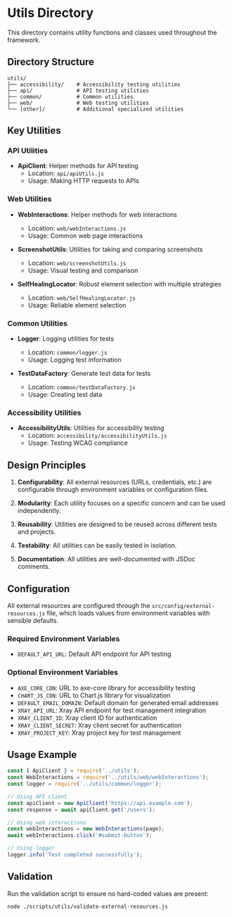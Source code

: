 <!-- Source: /Users/mzahirudeen/playwright-framework/src/utils/README.md -->

# Utils Directory

This directory contains utility functions and classes used throughout the framework.

## Directory Structure

```
utils/
├── accessibility/    # Accessibility testing utilities
├── api/              # API testing utilities
├── common/           # Common utilities
├── web/              # Web testing utilities
└── [other]/          # Additional specialized utilities
```

## Key Utilities

### API Utilities

- **ApiClient**: Helper methods for API testing
  - Location: `api/apiUtils.js`
  - Usage: Making HTTP requests to APIs

### Web Utilities

- **WebInteractions**: Helper methods for web interactions
  - Location: `web/webInteractions.js`
  - Usage: Common web page interactions

- **ScreenshotUtils**: Utilities for taking and comparing screenshots
  - Location: `web/screenshotUtils.js`
  - Usage: Visual testing and comparison

- **SelfHealingLocator**: Robust element selection with multiple strategies
  - Location: `web/SelfHealingLocator.js`
  - Usage: Reliable element selection

### Common Utilities

- **Logger**: Logging utilities for tests
  - Location: `common/logger.js`
  - Usage: Logging test information

- **TestDataFactory**: Generate test data for tests
  - Location: `common/testDataFactory.js`
  - Usage: Creating test data

### Accessibility Utilities

- **AccessibilityUtils**: Utilities for accessibility testing
  - Location: `accessibility/accessibilityUtils.js`
  - Usage: Testing WCAG compliance

## Design Principles

1. **Configurability**: All external resources (URLs, credentials, etc.) are configurable through environment variables or configuration files.

2. **Modularity**: Each utility focuses on a specific concern and can be used independently.

3. **Reusability**: Utilities are designed to be reused across different tests and projects.

4. **Testability**: All utilities can be easily tested in isolation.

5. **Documentation**: All utilities are well-documented with JSDoc comments.

## Configuration

All external resources are configured through the `src/config/external-resources.js` file, which loads values from environment variables with sensible defaults.

### Required Environment Variables

- `DEFAULT_API_URL`: Default API endpoint for API testing

### Optional Environment Variables

- `AXE_CORE_CDN`: URL to axe-core library for accessibility testing
- `CHART_JS_CDN`: URL to Chart.js library for visualization
- `DEFAULT_EMAIL_DOMAIN`: Default domain for generated email addresses
- `XRAY_API_URL`: Xray API endpoint for test management integration
- `XRAY_CLIENT_ID`: Xray client ID for authentication
- `XRAY_CLIENT_SECRET`: Xray client secret for authentication
- `XRAY_PROJECT_KEY`: Xray project key for test management

## Usage Example

```javascript
const { ApiClient } = require('../utils');
const WebInteractions = require('../utils/web/webInteractions');
const logger = require('../utils/common/logger');

// Using API client
const apiClient = new ApiClient('https://api.example.com');
const response = await apiClient.get('/users');

// Using web interactions
const webInteractions = new WebInteractions(page);
await webInteractions.click('#submit-button');

// Using logger
logger.info('Test completed successfully');
```

## Validation

Run the validation script to ensure no hard-coded values are present:

```bash
node ./scripts/utils/validate-external-resources.js
```
